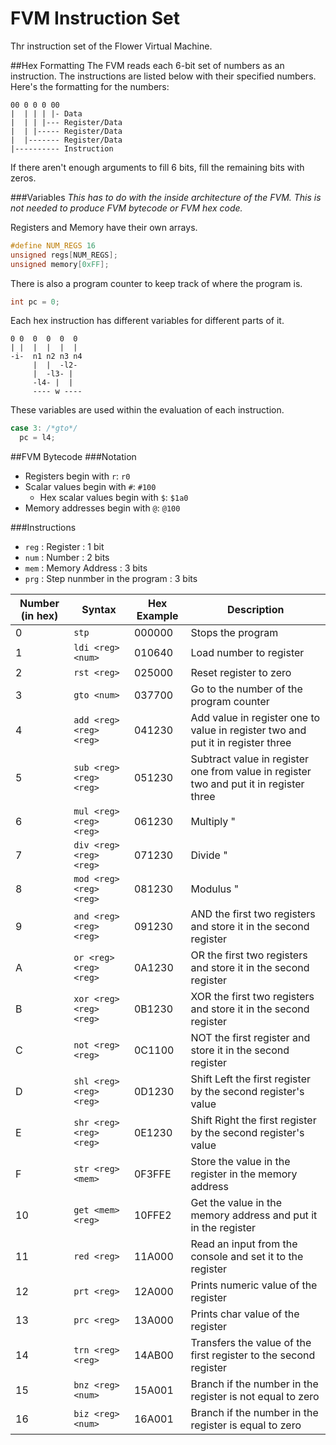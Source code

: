 # FVM Instruction Set
Thr instruction set of the Flower Virtual Machine.

##Hex Formatting
The FVM reads each 6-bit set of numbers as an instruction. The instructions are listed below with their specified numbers. Here's the formatting for the numbers:
```fvm
00 0 0 0 00
|  | | | |- Data
|  | | |--- Register/Data
|  | |----- Register/Data
|  |------- Register/Data
|---------- Instruction
```
If there aren't enough arguments to fill 6 bits, fill the remaining bits with zeros.

###Variables
*This has to do with the inside architecture of the FVM. This is not needed to produce FVM bytecode or FVM hex code.*

Registers and Memory have their own arrays.
```c
#define NUM_REGS 16
unsigned regs[NUM_REGS];
unsigned memory[0xFF];
```
There is also a program counter to keep track of where the program is.
```c
int pc = 0;
```

Each hex instruction has different variables for different parts of it.
```fvm
0 0  0  0  0  0
| |  |  |  |  |
-i-  n1 n2 n3 n4
     |  |  -l2-
     |  -l3- |
     -l4- |  |
     ---- w ----
```
These variables are used within the evaluation of each instruction.
```c   
case 3: /*gto*/
  pc = l4;
```

##FVM Bytecode
###Notation
* Registers begin with `r`: `r0`
* Scalar values begin with `#`: `#100`
  * Hex scalar values begin with `$`: `$1a0`
* Memory addresses begin with `@`: `@100`

###Instructions
* `reg` : Register : 1 bit
* `num` : Number : 2 bits
* `mem` : Memory Address : 3 bits
* `prg` : Step nunmber in the program : 3 bits

Number (in hex)| Syntax | Hex Example | Description
-------|--------|-------------|------------
0 | `stp`                     | 000000 | Stops the program
1 | `ldi <reg> <num>`         | 010640 | Load number to register
2 | `rst <reg>`               | 025000 | Reset register to zero
3 | `gto <num>`               | 037700 | Go to the number of the program counter
4 | `add <reg> <reg> <reg>`   | 041230 | Add value in register one to value in register two and put it in register three
5 | `sub <reg> <reg> <reg>`   | 051230 | Subtract value in register one from value in register two and put it in register three
6 | `mul <reg> <reg> <reg>`   | 061230 | Multiply "
7 | `div <reg> <reg> <reg>`   | 071230 | Divide "
8 | `mod <reg> <reg> <reg>`   | 081230 | Modulus "
9 | `and <reg> <reg> <reg>`   | 091230 | AND the first two registers and store it in the second register
A | `or <reg> <reg> <reg>`    | 0A1230 | OR the first two registers and store it in the second register
B | `xor <reg> <reg> <reg>`   | 0B1230 | XOR the first two registers and store it in the second register
C | `not <reg> <reg> `        | 0C1100 | NOT the first register and store it in the second register
D | `shl <reg> <reg> <reg>`   | 0D1230 | Shift Left the first register by the second register's value
E | `shr <reg> <reg> <reg>`   | 0E1230 | Shift Right the first register by the second register's value
F | `str <reg> <mem>`         | 0F3FFE | Store the value in the register in the memory address
10 | `get <mem> <reg>`        | 10FFE2 | Get the value in the memory address and put it in the register
11 | `red <reg>`              | 11A000 | Read an input from the console and set it to the register
12 | `prt <reg>`              | 12A000 | Prints numeric value of the register
13 | `prc <reg>`              | 13A000 | Prints char value of the register
14 | `trn <reg> <reg>`        | 14AB00 | Transfers the value of the first register to the second register
15 | `bnz <reg> <num>`        | 15A001 | Branch if the number in the register is not equal to zero
16 | `biz <reg> <num>`        | 16A001 | Branch if the number in the register is equal to zero
